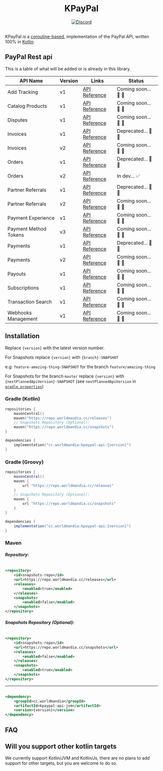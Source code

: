 <div align="center">
 <h1>KPayPal</h1>
 <div>
  <a href="https://discord.worldmandia.cc/">
   <img alt="Discord" src="https://img.shields.io/badge/Discord-WorldMandia-738bd7.svg?style=square" />
  </a>
 </div>
 <br>
</div>

KPayPal is a [coroutine-based](https://kotlinlang.org/docs/reference/coroutines-overview.html), implementation
of the PayPal API, written 100% in [Kotlin](https://kotlinlang.org/).

## PayPal Rest api

This is a table of what will be added or is already in this library.

| API Name              | Version | Links                                                                             | Status               |
|-----------------------|---------|-----------------------------------------------------------------------------------|----------------------|
| Add Tracking          | v1      | [API Reference](https://developer.paypal.com/docs/api/tracking/v1/)               | Coming soon... 🚧 🚧 |
| Catalog Products      | v1      | [API Reference](https://developer.paypal.com/docs/api/catalog-products/v1/)       | Coming soon... 🚧 🚧 |
| Disputes              | v1      | [API Reference](https://developer.paypal.com/docs/api/customer-disputes/v1/)      | Coming soon... 🚧 🚧 |
| Invoices              | v1      | [API Reference](https://developer.paypal.com/docs/api/invoicing/v1/)              | Deprecated... 📛 📛  |
| Invoices              | v2      | [API Reference](https://developer.paypal.com/docs/api/invoicing/v2/)              | Coming soon... 🚧 🚧 |
| Orders                | v1      | [API Reference](https://developer.paypal.com/docs/api/orders/v1/)                 | Deprecated... 📛 📛  |
| Orders                | v2      | [API Reference](https://developer.paypal.com/docs/api/orders/v2/)                 | In dev... ✅          |
| Partner Referrals     | v1      | [API Reference](https://developer.paypal.com/docs/api/partner-referrals/v1/)      | Deprecated... 📛 📛  |
| Partner Referrals     | v2      | [API Reference](https://developer.paypal.com/docs/api/partner-referrals/v2/)      | Coming soon... 🚧 🚧 |
| Payment Experience    | v1      | [API Reference](https://developer.paypal.com/docs/api/payment-experience/v1/)     | Coming soon... 🚧 🚧 |
| Payment Method Tokens | v3      | [API Reference](https://developer.paypal.com/docs/api/payment-tokens/v3/)         | Coming soon... 🚧 🚧 |
| Payments              | v1      | [API Reference](https://developer.paypal.com/docs/api/payments/v1/)               | Deprecated... 📛 📛  |
| Payments              | v2      | [API Reference](https://developer.paypal.com/docs/api/payments/v2/)               | Coming soon... 🚧 🚧 |
| Payouts               | v1      | [API Reference](https://developer.paypal.com/docs/api/payments.payouts-batch/v1/) | Coming soon... 🚧 🚧 |
| Subscriptions         | v1      | [API Reference](https://developer.paypal.com/docs/api/subscriptions/v1/)          | Coming soon... 🚧 🚧 |
| Transaction Search    | v1      | [API Reference](https://developer.paypal.com/docs/api/transaction-search/v1/)     | Coming soon... 🚧 🚧 |
| Webhooks Management   | v1      | [API Reference](https://developer.paypal.com/docs/api/webhooks/v1/)               | Coming soon... 🚧 🚧 |

## Installation

Replace `{version}` with the latest version number.

For Snapshots replace `{version}` with `{branch}-SNAPSHOT`

e.g: `feature-amazing-thing-SNAPSHOT` for the branch `feature/amazing-thing`

For Snapshots for the branch `master` replace `{version}` with `{nextPlannedApiVersion}-SNAPSHOT` (see `nextPlannedApiVersion`
in [`gradle.properties`](../gradle.properties))

### Gradle (Kotlin)

```kotlin
repositories {
    mavenCentral()
    maven("https://repo.worldmandia.cc/releases")
    // Snapshots Repository (Optional):
    maven("https://repo.worldmandia.cc/snapshots")
}

dependencies {
    implementation("cc.worldmandia:kpaypal-api:{version}")
}
```

### Gradle (Groovy)

```groovy
repositories {
    mavenCentral()
    maven {
        url "https://repo.worldmandia.cc/releases"
    }
    // Snapshots Repository (Optional):
    maven {
        url "https://repo.worldmandia.cc/snapshots"
    }
}

dependencies {
    implementation("cc.worldmandia:kpaypal-api:{version}")
}
```

### Maven

##### Repository:

```xml

<repository>
    <id>snapshots-repo</id>
    <url>https://repo.worldmandia.cc/releases</url>
    <releases>
        <enabled>true</enabled>
    </releases>
    <snapshots>
        <enabled>false</enabled>
    </snapshots>
</repository>
```

##### Snapshots Repository (Optional):

```xml

<repository>
    <id>snapshots-repo</id>
    <url>https://repo.worldmandia.cc/snapshots</url>
    <releases>
        <enabled>false</enabled>
    </releases>
    <snapshots>
        <enabled>true</enabled>
    </snapshots>
</repository>
```

---

```xml

<dependency>
    <groupId>cc.worldmandia</groupId>
    <artifactId>kpaypal-api-jvm</artifactId>
    <version>{version}</version>
</dependency>
```

## FAQ

## Will you support other kotlin targets

We currently support Kotlin/JVM and Kotlin/Js, there are no plans to add support for other targets, but you are welcome to do so. 
